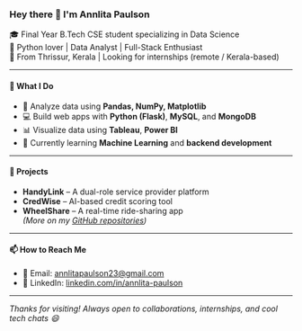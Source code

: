 ### Hey there 👋 I'm Annlita Paulson

🎓 Final Year B.Tech CSE student specializing in Data Science  
🐍 Python lover | Data Analyst | Full-Stack Enthusiast  
📍 From Thrissur, Kerala | Looking for internships (remote / Kerala-based)

---

#### 🔧 What I Do
- 🧠 Analyze data using **Pandas, NumPy, Matplotlib**
- 💻 Build web apps with **Python (Flask)**, **MySQL**, and **MongoDB**
- 📊 Visualize data using **Tableau**, **Power BI**
- 🌱 Currently learning **Machine Learning** and **backend development**

---

#### 📌 Projects
- **HandyLink** – A dual-role service provider platform  
- **CredWise** – AI-based credit scoring tool  
- **WheelShare** – A real-time ride-sharing app  
*(More on my [GitHub repositories](https://github.com/annlitapaulson))*  

---

#### 📫 How to Reach Me
- 📧 Email: annlitapaulson23@gmail.com  
- 💼 LinkedIn: [linkedin.com/in/annlita-paulson](https://linkedin.com/in/annlita-paulson)  

---

*Thanks for visiting! Always open to collaborations, internships, and cool tech chats 😄*

